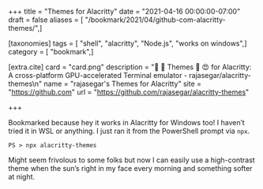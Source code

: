 +++
title = "Themes for Alacritty"
date = "2021-04-16 00:00:00-07:00"
draft = false
aliases = [ "/bookmark/2021/04/github-com-alacritty-themes/",]

[taxonomies]
tags = [ "shell", "alacritty", "Node.js", "works on windows",]
category = [ "bookmark",]

[extra.cite]
card = "card.png"
description = ":rainbow: :lollipop: Themes :candy: :heart_eyes: for Alacritty: A cross-platform GPU-accelerated Terminal emulator - rajasegar/alacritty-themes\n"
name = "rajasegar's Themes  for Alacritty"
site = "https://github.com"
url = "https://github.com/rajasegar/alacritty-themes"

+++

Bookmarked because hey it works in Alacritty for Windows too! I haven’t tried
it in WSL or anything. I just ran it from the PowerShell prompt via `npx`.

    PS > npx alacritty-themes

Might seem frivolous to some folks but now I can easily use a high-contrast
theme when the sun’s right in my face every morning and something softer at
night.